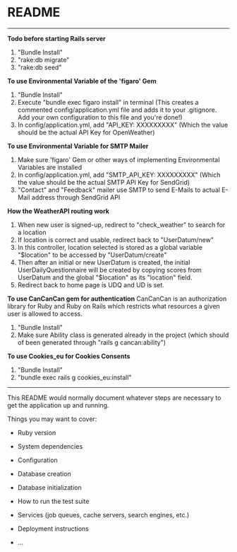 # README

-----------------------------------------------------------------------------
**Todo before starting Rails server**
1. "Bundle Install"
2. "rake:db migrate"
3. "rake:db seed"

**To use Environmental Variable of the 'figaro' Gem**
1. "Bundle Install" 
2. Execute "bundle exec figaro install" in terminal
(This creates a commented config/application.yml file and adds it to your .gitignore. Add your own configuration to this file and you're done!)
3. In config/application.yml, add "API_KEY: XXXXXXXXX" (Which the value should be the actual API Key for OpenWeather)

**To use Environmental Variable for SMTP Mailer**
1. Make sure 'figaro' Gem or other ways of implementing Environmental Variables are installed
2. In config/application.yml, add "SMTP_API_KEY: XXXXXXXXX" (Which the value should be the actual SMTP API Key for SendGrid)
3. "Contact" and "Feedback" mailer use SMTP to send E-Mails to actual E-Mail address through SendGrid API

**How the WeatherAPI routing work**
1. When new user is signed-up, redirect to "check_weather" to search for a location
2. If location is correct and usable, redirect back to "UserDatum/new"
3. In this controller, location selected is stored as a global variable "$location" to be accessed by "UserDatum/create"
4. Then after an initial or new UserDatum is created, the initial UserDailyQuestionnaire will be created
by copying scores from UserDatum and the global "$location" as its "location" field.
5. Redirect back to home page is UDQ and UD is set.

**To use CanCanCan gem for authentication**
CanCanCan is an authorization library for Ruby and Ruby on Rails which restricts what resources a given user is allowed to access.
1. "Bundle Install"
2. Make sure Ability class is generated already in the project (which should of been generated through "rails g cancan:ability")

**To use Cookies_eu for Cookies Consents**
1. "Bundle Install"
2. "bundle exec rails g cookies_eu:install"
-----------------------------------------------------------------------------
This README would normally document whatever steps are necessary to get the
application up and running.

Things you may want to cover:

* Ruby version

* System dependencies

* Configuration

* Database creation

* Database initialization

* How to run the test suite

* Services (job queues, cache servers, search engines, etc.)

* Deployment instructions

* ...
